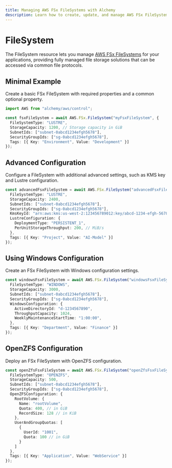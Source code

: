 ```yaml
---
title: Managing AWS FSx FileSystems with Alchemy
description: Learn how to create, update, and manage AWS FSx FileSystems using Alchemy Cloud Control.
---
```


# FileSystem

The FileSystem resource lets you manage [AWS FSx FileSystems](https://docs.aws.amazon.com/fsx/latest/userguide/) for your applications, providing fully managed file storage solutions that can be accessed via common file protocols.

## Minimal Example

Create a basic FSx FileSystem with required properties and a common optional property.

```ts
import AWS from "alchemy/aws/control";

const fsxFileSystem = await AWS.FSx.FileSystem("myFsxFileSystem", {
  FileSystemType: "LUSTRE",
  StorageCapacity: 1200, // Storage capacity in GiB
  SubnetIds: ["subnet-0abcd1234efgh5678"],
  SecurityGroupIds: ["sg-0abcd1234efgh5678"],
  Tags: [{ Key: "Environment", Value: "Development" }]
});
```

## Advanced Configuration

Configure a FileSystem with additional advanced settings, such as KMS key and Lustre configuration.

```ts
const advancedFsxFileSystem = await AWS.FSx.FileSystem("advancedFsxFileSystem", {
  FileSystemType: "LUSTRE",
  StorageCapacity: 2400,
  SubnetIds: ["subnet-0abcd1234efgh5678"],
  SecurityGroupIds: ["sg-0abcd1234efgh5678"],
  KmsKeyId: "arn:aws:kms:us-west-2:123456789012:key/abcd-1234-efgh-5678-ijkl",
  LustreConfiguration: {
    DeploymentType: "PERSISTENT_1",
    PerUnitStorageThroughput: 200, // MiB/s
  },
  Tags: [{ Key: "Project", Value: "AI-Model" }]
});
```

## Using Windows Configuration

Create an FSx FileSystem with Windows configuration settings.

```ts
const windowsFsxFileSystem = await AWS.FSx.FileSystem("windowsFsxFileSystem", {
  FileSystemType: "WINDOWS",
  StorageCapacity: 3000,
  SubnetIds: ["subnet-0abcd1234efgh5678"],
  SecurityGroupIds: ["sg-0abcd1234efgh5678"],
  WindowsConfiguration: {
    ActiveDirectoryId: "d-1234567890",
    ThroughputCapacity: 1024,
    WeeklyMaintenanceStartTime: "1:00:00",
  },
  Tags: [{ Key: "Department", Value: "Finance" }]
});
```

## OpenZFS Configuration

Deploy an FSx FileSystem with OpenZFS configuration.

```ts
const openZfsFsxFileSystem = await AWS.FSx.FileSystem("openZfsFsxFileSystem", {
  FileSystemType: "OPENZFS",
  StorageCapacity: 500,
  SubnetIds: ["subnet-0abcd1234efgh5678"],
  SecurityGroupIds: ["sg-0abcd1234efgh5678"],
  OpenZFSConfiguration: {
    RootVolume: {
      Name: "rootVolume",
      Quota: 400, // in GiB
      RecordSize: 128 // in KiB
    },
    UserAndGroupQuotas: [
      {
        UserId: "1001",
        Quota: 100 // in GiB
      }
    ]
  },
  Tags: [{ Key: "Application", Value: "WebService" }]
});
```